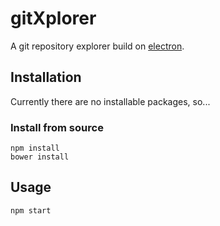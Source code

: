 # gitXplorer

A git repository explorer build on [electron](http://electron.atom.io/).

## Installation

Currently there are no installable packages, so...

### Install from source

    npm install
    bower install
    
## Usage

    npm start
